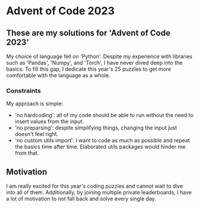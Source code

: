 # Advent of Code 2023


## These are my solutions for 'Advent of Code 2023'

My choice of language fell on 'Python'.
Despite my experience with libraries such as 'Pandas', 'Numpy', and 'Torch', I have never dived deep into the basics.
To fill this gap, I dedicate this year's 25 puzzles to get more comfortable with the language as a whole.

### Constraints
My approach is simple:
- 'no hardcoding': all of my code should be able to run without the need to insert values from the input.
- 'no preparsing': despite simplifying things, changing the input just doesn't feel right.
- 'no custom utils import': I want to code as much as possible and repeat the basics time after time. Elaborated utils packages would hinder me from that.


## Motivation
I am really excited for this year's coding puzzles and cannot wait to dive into all of them.
Additionally, by joining multiple private leaderboards, I have a lot of motivation to not fall back and solve every single day.
